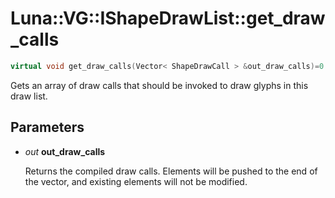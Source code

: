 # Luna::VG::IShapeDrawList::get_draw_calls

```c++
virtual void get_draw_calls(Vector< ShapeDrawCall > &out_draw_calls)=0
```

Gets an array of draw calls that should be invoked to draw glyphs in this draw list. 



## Parameters
* *out* **out_draw_calls**

    Returns the compiled draw calls. Elements will be pushed to the end of the vector, and existing elements will not be modified. 

